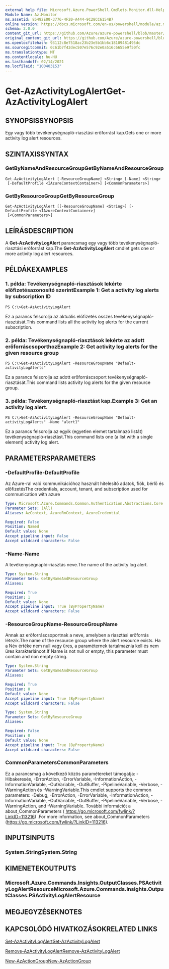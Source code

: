 ```yaml
---
external help file: Microsoft.Azure.PowerShell.Cmdlets.Monitor.dll-Help.xml
Module Name: Az.Monitor
ms.assetid: 85492E00-3776-4F20-A444-9C28CC6154B7
online version: https://docs.microsoft.com/en-us/powershell/module/az.monitor/get-azactivitylogalert
schema: 2.0.0
content_git_url: https://github.com/Azure/azure-powershell/blob/master/src/Monitor/Monitor/help/Get-AzActivityLogAlert.md
original_content_git_url: https://github.com/Azure/azure-powershell/blob/master/src/Monitor/Monitor/help/Get-AzActivityLogAlert.md
ms.openlocfilehash: 93112c8e7518ac23b23e5b1bb6c18109481495dc
ms.sourcegitcommit: 0c61b7f42dec507e576c92e0a516c6655e9f50fc
ms.translationtype: MT
ms.contentlocale: hu-HU
ms.lasthandoff: 02/14/2021
ms.locfileid: "100403153"
---
```

# <span data-ttu-id="2b43f-101">Get-AzActivityLogAlert</span><span class="sxs-lookup"><span data-stu-id="2b43f-101">Get-AzActivityLogAlert</span></span>

## <span data-ttu-id="2b43f-102">SYNOPSIS</span><span class="sxs-lookup"><span data-stu-id="2b43f-102">SYNOPSIS</span></span>
<span data-ttu-id="2b43f-103">Egy vagy több tevékenységnapló-riasztási erőforrást kap.</span><span class="sxs-lookup"><span data-stu-id="2b43f-103">Gets one or more activity log alert resources.</span></span>

## <span data-ttu-id="2b43f-104">SZINTAXIS</span><span class="sxs-lookup"><span data-stu-id="2b43f-104">SYNTAX</span></span>

### <span data-ttu-id="2b43f-105">GetByNameAndResourceGroup</span><span class="sxs-lookup"><span data-stu-id="2b43f-105">GetByNameAndResourceGroup</span></span>
```
Get-AzActivityLogAlert [-ResourceGroupName] <String> [-Name] <String>
 [-DefaultProfile <IAzureContextContainer>] [<CommonParameters>]
```

### <span data-ttu-id="2b43f-106">GetByResourceGroup</span><span class="sxs-lookup"><span data-stu-id="2b43f-106">GetByResourceGroup</span></span>
```
Get-AzActivityLogAlert [[-ResourceGroupName] <String>] [-DefaultProfile <IAzureContextContainer>]
 [<CommonParameters>]
```

## <span data-ttu-id="2b43f-107">LEÍRÁS</span><span class="sxs-lookup"><span data-stu-id="2b43f-107">DESCRIPTION</span></span>
<span data-ttu-id="2b43f-108">A **Get-AzActivityLogAlert** parancsmag egy vagy több tevékenységnapló-riasztási erőforrást kap.</span><span class="sxs-lookup"><span data-stu-id="2b43f-108">The **Get-AzActivityLogAlert** cmdlet gets one or more activity log alert resources.</span></span>

## <span data-ttu-id="2b43f-109">PÉLDÁK</span><span class="sxs-lookup"><span data-stu-id="2b43f-109">EXAMPLES</span></span>

### <span data-ttu-id="2b43f-110">1. példa: Tevékenységnapló-riasztások lekérte előfizetésazonosító szerint</span><span class="sxs-lookup"><span data-stu-id="2b43f-110">Example 1: Get a activity log alerts by subscription ID</span></span>
```
PS C:\>Get-AzActivityLogAlert
```

<span data-ttu-id="2b43f-111">Ez a parancs felsorolja az aktuális előfizetés összes tevékenységnapló-riasztását.</span><span class="sxs-lookup"><span data-stu-id="2b43f-111">This command lists all the activity log alerts for the current subscription.</span></span>

### <span data-ttu-id="2b43f-112">2. példa: Tevékenységnapló-riasztások lekérte az adott erőforráscsoporthoz</span><span class="sxs-lookup"><span data-stu-id="2b43f-112">Example 2: Get activity log alerts for the given resource group</span></span>
```
PS C:\>Get-AzActivityLogAlert -ResourceGroupName "Default-activityLogAlerts"
```

<span data-ttu-id="2b43f-113">Ez a parancs felsorolja az adott erőforráscsoport tevékenységnapló-riasztását.</span><span class="sxs-lookup"><span data-stu-id="2b43f-113">This command lists activity log alerts for the given resource group.</span></span>

### <span data-ttu-id="2b43f-114">3. példa: Tevékenységnapló-riasztást kap.</span><span class="sxs-lookup"><span data-stu-id="2b43f-114">Example 3: Get an activity log alert.</span></span>
```
PS C:\>Get-AzActivityLogAlert -ResourceGroupName "Default-activityLogAlerts" -Name "alert1"
```

<span data-ttu-id="2b43f-115">Ez a parancs felsorolja az egyik (egyetlen elemet tartalmazó listát) tevékenységnapló-riasztást.</span><span class="sxs-lookup"><span data-stu-id="2b43f-115">This command lists one (a list with a single element) activity log alert.</span></span>

## <span data-ttu-id="2b43f-116">PARAMETERS</span><span class="sxs-lookup"><span data-stu-id="2b43f-116">PARAMETERS</span></span>

### <span data-ttu-id="2b43f-117">-DefaultProfile</span><span class="sxs-lookup"><span data-stu-id="2b43f-117">-DefaultProfile</span></span>
<span data-ttu-id="2b43f-118">Az Azure-ral való kommunikációhoz használt hitelesítő adatok, fiók, bérlő és előfizetés</span><span class="sxs-lookup"><span data-stu-id="2b43f-118">The credentials, account, tenant, and subscription used for communication with azure</span></span>

```yaml
Type: Microsoft.Azure.Commands.Common.Authentication.Abstractions.Core.IAzureContextContainer
Parameter Sets: (All)
Aliases: AzContext, AzureRmContext, AzureCredential

Required: False
Position: Named
Default value: None
Accept pipeline input: False
Accept wildcard characters: False
```

### <span data-ttu-id="2b43f-119">-Name</span><span class="sxs-lookup"><span data-stu-id="2b43f-119">-Name</span></span>
<span data-ttu-id="2b43f-120">A tevékenységnapló-riasztás neve.</span><span class="sxs-lookup"><span data-stu-id="2b43f-120">The name of the activity log alert.</span></span>

```yaml
Type: System.String
Parameter Sets: GetByNameAndResourceGroup
Aliases:

Required: True
Position: 1
Default value: None
Accept pipeline input: True (ByPropertyName)
Accept wildcard characters: False
```

### <span data-ttu-id="2b43f-121">-ResourceGroupName</span><span class="sxs-lookup"><span data-stu-id="2b43f-121">-ResourceGroupName</span></span>
<span data-ttu-id="2b43f-122">Annak az erőforráscsoportnak a neve, amelyben a riasztási erőforrás létezik.</span><span class="sxs-lookup"><span data-stu-id="2b43f-122">The name of the resource group where the alert resource exists.</span></span>
<span data-ttu-id="2b43f-123">Ha a Név értéke nem null vagy üres, a paraméternek tartalmaznia kell és nem üres karakterláncot.</span><span class="sxs-lookup"><span data-stu-id="2b43f-123">If Name is not null or empty, this parameter must contain and non empty string.</span></span>

```yaml
Type: System.String
Parameter Sets: GetByNameAndResourceGroup
Aliases:

Required: True
Position: 0
Default value: None
Accept pipeline input: True (ByPropertyName)
Accept wildcard characters: False
```

```yaml
Type: System.String
Parameter Sets: GetByResourceGroup
Aliases:

Required: False
Position: 0
Default value: None
Accept pipeline input: True (ByPropertyName)
Accept wildcard characters: False
```

### <span data-ttu-id="2b43f-124">CommonParameters</span><span class="sxs-lookup"><span data-stu-id="2b43f-124">CommonParameters</span></span>
<span data-ttu-id="2b43f-125">Ez a parancsmag a következő közös paramétereket támogatja: -Hibakeresés, -ErrorAction, -ErrorVariable, -InformationAction, -InformationVariable, -OutVariable, -OutBuffer, -PipelineVariable, -Verbose, -WarningAction és -WarningVariable.</span><span class="sxs-lookup"><span data-stu-id="2b43f-125">This cmdlet supports the common parameters: -Debug, -ErrorAction, -ErrorVariable, -InformationAction, -InformationVariable, -OutVariable, -OutBuffer, -PipelineVariable, -Verbose, -WarningAction, and -WarningVariable.</span></span> <span data-ttu-id="2b43f-126">További információt a about_CommonParameters ( https://go.microsoft.com/fwlink/?LinkID=113216) .</span><span class="sxs-lookup"><span data-stu-id="2b43f-126">For more information, see about_CommonParameters (https://go.microsoft.com/fwlink/?LinkID=113216).</span></span>

## <span data-ttu-id="2b43f-127">INPUTS</span><span class="sxs-lookup"><span data-stu-id="2b43f-127">INPUTS</span></span>

### <span data-ttu-id="2b43f-128">System.String</span><span class="sxs-lookup"><span data-stu-id="2b43f-128">System.String</span></span>

## <span data-ttu-id="2b43f-129">KIMENETEK</span><span class="sxs-lookup"><span data-stu-id="2b43f-129">OUTPUTS</span></span>

### <span data-ttu-id="2b43f-130">Microsoft.Azure.Commands.Insights.OutputClasses.PSActivityLogAlertResource</span><span class="sxs-lookup"><span data-stu-id="2b43f-130">Microsoft.Azure.Commands.Insights.OutputClasses.PSActivityLogAlertResource</span></span>

## <span data-ttu-id="2b43f-131">MEGJEGYZÉSEK</span><span class="sxs-lookup"><span data-stu-id="2b43f-131">NOTES</span></span>

## <span data-ttu-id="2b43f-132">KAPCSOLÓDÓ HIVATKOZÁSOK</span><span class="sxs-lookup"><span data-stu-id="2b43f-132">RELATED LINKS</span></span>

[<span data-ttu-id="2b43f-133">Set-AzActivityLogAlert</span><span class="sxs-lookup"><span data-stu-id="2b43f-133">Set-AzActivityLogAlert</span></span>](./Set-AzActivityLogAlert.md)

[<span data-ttu-id="2b43f-134">Remove-AzActivityLogAlert</span><span class="sxs-lookup"><span data-stu-id="2b43f-134">Remove-AzActivityLogAlert</span></span>](./Remove-AzActivityLogAlert.md)

[<span data-ttu-id="2b43f-135">New-AzActionGroup</span><span class="sxs-lookup"><span data-stu-id="2b43f-135">New-AzActionGroup</span></span>](./New-AzActionGroup.md)
